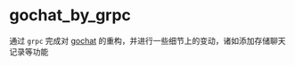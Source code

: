 # gochat_by_grpc

通过 `grpc` 完成对 [gochat](https://github.com/LockGit/gochat) 的重构，并进行一些细节上的变动，诸如添加存储聊天记录等功能